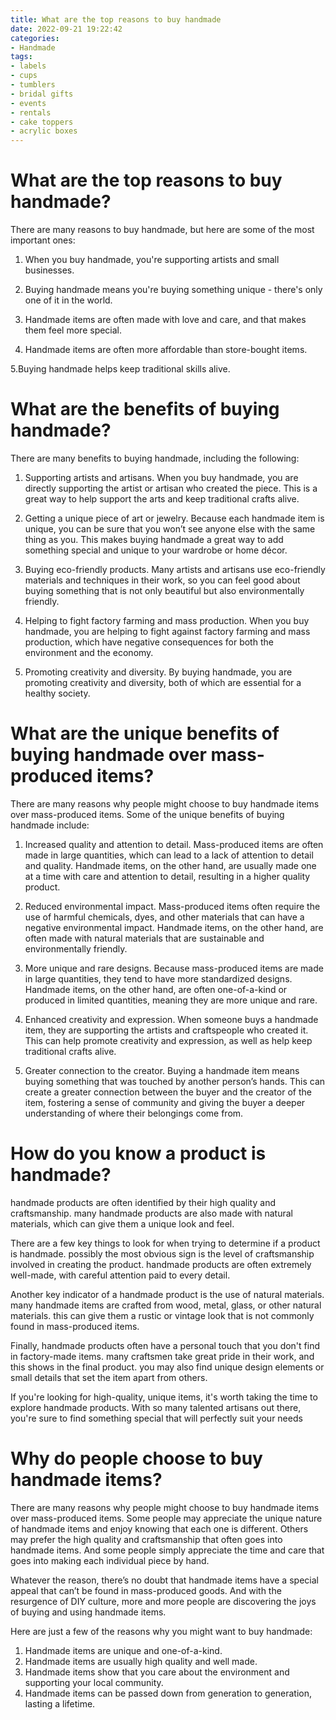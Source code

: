 ```yaml
---
title: What are the top reasons to buy handmade
date: 2022-09-21 19:22:42
categories:
- Handmade
tags:
- labels
- cups
- tumblers
- bridal gifts
- events
- rentals
- cake toppers
- acrylic boxes
---
```



#  What are the top reasons to buy handmade?

There are many reasons to buy handmade, but here are some of the most important ones:

1. When you buy handmade, you're supporting artists and small businesses.

2. Buying handmade means you're buying something unique - there's only one of it in the world.

3. Handmade items are often made with love and care, and that makes them feel more special.

4. Handmade items are often more affordable than store-bought items.

5.Buying handmade helps keep traditional skills alive.

#  What are the benefits of buying handmade?

There are many benefits to buying handmade, including the following:

1. Supporting artists and artisans. When you buy handmade, you are directly supporting the artist or artisan who created the piece. This is a great way to help support the arts and keep traditional crafts alive.

2. Getting a unique piece of art or jewelry. Because each handmade item is unique, you can be sure that you won’t see anyone else with the same thing as you. This makes buying handmade a great way to add something special and unique to your wardrobe or home décor.

3. Buying eco-friendly products. Many artists and artisans use eco-friendly materials and techniques in their work, so you can feel good about buying something that is not only beautiful but also environmentally friendly.

4. Helping to fight factory farming and mass production. When you buy handmade, you are helping to fight against factory farming and mass production, which have negative consequences for both the environment and the economy.

5. Promoting creativity and diversity. By buying handmade, you are promoting creativity and diversity, both of which are essential for a healthy society.

#  What are the unique benefits of buying handmade over mass-produced items?

There are many reasons why people might choose to buy handmade items over mass-produced items. Some of the unique benefits of buying handmade include:

1. Increased quality and attention to detail. Mass-produced items are often made in large quantities, which can lead to a lack of attention to detail and quality. Handmade items, on the other hand, are usually made one at a time with care and attention to detail, resulting in a higher quality product.

2. Reduced environmental impact. Mass-produced items often require the use of harmful chemicals, dyes, and other materials that can have a negative environmental impact. Handmade items, on the other hand, are often made with natural materials that are sustainable and environmentally friendly.

3. More unique and rare designs. Because mass-produced items are made in large quantities, they tend to have more standardized designs. Handmade items, on the other hand, are often one-of-a-kind or produced in limited quantities, meaning they are more unique and rare.

4. Enhanced creativity and expression. When someone buys a handmade item, they are supporting the artists and craftspeople who created it. This can help promote creativity and expression, as well as help keep traditional crafts alive.

5. Greater connection to the creator. Buying a handmade item means buying something that was touched by another person’s hands. This can create a greater connection between the buyer and the creator of the item, fostering a sense of community and giving the buyer a deeper understanding of where their belongings come from.

#  How do you know a product is handmade?

 handmade products are often identified by their high quality and craftsmanship. many handmade products are also made with natural materials, which can give them a unique look and feel.

There are a few key things to look for when trying to determine if a product is handmade. possibly the most obvious sign is the level of craftsmanship involved in creating the product. handmade products are often extremely well-made, with careful attention paid to every detail.

Another key indicator of a handmade product is the use of natural materials. many handmade items are crafted from wood, metal, glass, or other natural materials. this can give them a rustic or vintage look that is not commonly found in mass-produced items.

Finally, handmade products often have a personal touch that you don't find in factory-made items. many craftsmen take great pride in their work, and this shows in the final product. you may also find unique design elements or small details that set the item apart from others.

If you're looking for high-quality, unique items, it's worth taking the time to explore handmade products. With so many talented artisans out there, you're sure to find something special that will perfectly suit your needs

#  Why do people choose to buy handmade items?

There are many reasons why people might choose to buy handmade items over mass-produced items. Some people may appreciate the unique nature of handmade items and enjoy knowing that each one is different. Others may prefer the high quality and craftsmanship that often goes into handmade items. And some people simply appreciate the time and care that goes into making each individual piece by hand.

Whatever the reason, there’s no doubt that handmade items have a special appeal that can’t be found in mass-produced goods. And with the resurgence of DIY culture, more and more people are discovering the joys of buying and using handmade items.

Here are just a few of the reasons why you might want to buy handmade:

1. Handmade items are unique and one-of-a-kind.
2. Handmade items are usually high quality and well made.
3. Handmade items show that you care about the environment and supporting your local community.
4. Handmade items can be passed down from generation to generation, lasting a lifetime.